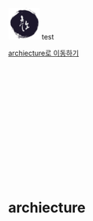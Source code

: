 <img src="./README.assets/그림1(1).png" width="64" height="64"/> test

[archiecture로 이동하기](#archiecture)

&nbsp;
&nbsp;
&nbsp;

&nbsp;


&nbsp;

&nbsp;

&nbsp;

&nbsp;

&nbsp;

&nbsp;&nbsp;&nbsp;




# archiecture
